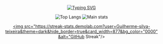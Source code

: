 <link href='https://unpkg.com/boxicons@2.1.4/css/boxicons.min.css' rel='stylesheet'>
<div align="center">
<a href="https://git.io/typing-svg"><img src="https://readme-typing-svg.demolab.com?font=&weight=300&size=33&pause=1000&color=FFF&center=true&vCenter=true&random=false&width=435&lines=Hello+World;Ol%C3%A1+Mundo;Hola+Mundo;%D0%9F%D1%80%D0%B8%D0%B2%D0%B5%D1%82%2C+%D0%BC%D0%B8%D1%80;%D9%85%D8%B1%D8%AD%D8%A8%D8%A7+%D8%A8%D8%A7%D9%84%D8%B9%D8%A7%D9%84%D9%85;%E4%BD%A0%E5%A5%BD%E4%B8%96%E7%95%8C;%CE%93%CE%B5%CE%B9%CE%AC+%CF%83%CE%BF%CF%85+%CE%9A%CF%8C%CF%83%CE%BC%CE%B5;%E3%81%93%E3%82%93%E3%81%AB%E3%81%A1%E3%81%AF%E4%B8%96%E7%95%8C" alt="Typing SVG" /></a>
  
![Top Langs](https://github-readme-stats.vercel.app/api/top-langs/?username=Guilherme-silva-teixeira&layout=compact&theme=dark&hide_border=true&langs_count=8&bg_color=00000000)
![Main stats](https://github-readme-stats.vercel.app/api?username=Guilherme-silva-teixeira&show_icons=true&bg_color=00000000&hide_border=true&theme=dark)


<a href="https://git.io/streak-stats"><img src="https://streak-stats.demolab.com?user=Guilherme-silva-teixeira&theme=dark&hide_border=true&card_width=877&bg_color="0000"&alt="GitHub Streak"/></a>

#



<div>
<div align="right">
<!--  ![Top Langs](https://github-readme-stats.vercel.app/api/top-langs/?username=Guilherme-silva-teixeira&layout=compact&theme=gruvbox&hide_border=true&langs_count=8&bg_color=00000000)
  -->
  
  
</div>
<!--
   <table>
     <tr>
        <th>Now Studying</th>
        <th>Other knowledges</th>
        <th>UI</th>
        <th>Server</th>
       <th>DS/Math</th>
      </tr>
     <tbody>
       <tr>
         <td style="display: flex; align-items: center;" height="27px"><img height="27px" src="https://github.com/user-attachments/assets/12841c49-b7cf-4617-a39b-7a50a4b6c888"/> &emsp;C++</td> 
         <td><img height="27px" src="https://github.com/user-attachments/assets/ede59403-7bd6-47df-9aeb-645a6f90e017"/>&emsp;Java</td>
         <td><img height="27px" radius="7px" src="https://github.com/user-attachments/assets/fc56a447-787c-4185-834e-7cb710a7bc04"/>&emsp;Markdown</td>
         <td><img height="27px" src="https://github.com/user-attachments/assets/7c5a13dd-4b7c-4b68-89e1-44b5b034878f"/>&emsp;Docker</td>
         <td><img height="27px" src="https://github.com/user-attachments/assets/336ff79f-dc9a-4412-ab7d-ddad6e63e1d2"/>&emsp; Python</td>
       </tr>
       <tr>
         <td><img height="27px" src="https://github.com/user-attachments/assets/dccc4551-9b9e-43a5-a654-73f7b322b41b"/>&emsp; Javascript</td>
         <td><img height="27px" src="https://github.com/user-attachments/assets/f4d7a674-5530-4cbf-a590-d324049fcee9"/>&emsp;C</td>
          <td><img height="27px" src="https://github.com/user-attachments/assets/ede59403-7bd6-47df-9aeb-645a6f90e017"/>&emsp;Java</td>
         <td><img height="27px" src="https://github.com/user-attachments/assets/7e1eeb1f-7125-4e8a-a185-a8030b3f6e23"/>&emsp;PHP</td>
         <td><img height="27px" src="https://github.com/user-attachments/assets/23823bad-d3e0-489f-80b9-cfa34b17017c"/>&emsp; Julia</td>
      </tr>
      <tr>
        <td></td>
        <td><img height="27px" src="https://github.com/user-attachments/assets/66e06b69-5ba5-4a91-b7e9-10f8bc63fbd5"/>&emsp;C#</td>
        <td></td>
        <td></td>
        <td></td>
      </tr>
<!--
</tbody>

   </table>

<div align="center">
  
  ![Metrics](./github-metrics.svg)

</div>


</div>
<!--
error
<div align="center">
  <img height="177px" src="/img/bezier.png">
  &emsp;
  <img height="177px" src="/img/bezier.png">
</div>
<div align="center">
  <img height="177px" src="/img/bezier.png">
  &emsp;
  <img height="177px" src="/img/bezier.png">
</div>
-->
<!--<div align="center">
  <img src="https://readme-typing-svg.demolab.com?font=&weight=300&size=27&pause=1000&color=F7BE26&center=true&vCenter=true&random=false&width=435&lines=More:" alt="Typing SVG" /></a>
  </div>
  <div align="left" id="flex-box"><!--main box
    <div><!--left
    <div>
<br>
      <div align="left">
  <div color="yellow">&emsp;&emsp;&emsp;<a href="https://www.sololearn.com/pt/profile/31040219"><img src="/img/book-alt-regular-24.png"/><img src="/img/Sololearn.png"/></a></div>
  <br>
    <br>
    <div>&emsp;&emsp;&emsp;<a href="https://www.youtube.com/channel/UCWOBgxQx8JG5lKHXLPi3NXQ"><img src="/img/icons8-youtube-gaming-24.png"/><img src="/img/ytGaming.png"/></a></div>
  <br>
    <br>
   <div> &emsp;&emsp;&emsp;<a href="https://www.duolingo.com/profile/xX_Guilherme_Xx"><img src="/img/icons8-logotipo-duolingo-24.png"><img src="/img/duolingo.png"/></a></div>
  <br>
    <br>
  <div>&emsp;&emsp;&emsp;<a href="https://www.linkedin.com/in/guilherme-teixeira-858478304/"><img src="/img/linkedin-logo-24.png"/><img src="/img/linkedin.png"/></a></div>
  <br>
        </div>
      </div>
</div>-->
<!--   
  <div align="center">
    <p>
    </p>
    <img src="https://img.shields.io/github/watchers/guilherme-silva-teixeira/guilherme-silva-teixeira.svg"/>
    <img src="https://img.shields.io/github/stars/guilherme-silva-teixeira/guilherme-silva-teixeira.svg"/>
    <img src="https://img.shields.io/github/forks/guilherme-silva-teixeira/guilherme-silva-teixeira.svg"/>
      <img src="https://img.shields.io/github/followers/guilherme-silva-teixeira.svg?style=social&label=Follow&maxAge=2592000"/><br>
    ![](https://komarev.com/ghpvc/?username=guilherme-silva-teixeira&color=red&abbreviated=true)
    </div>
  </div>
  
  -->
